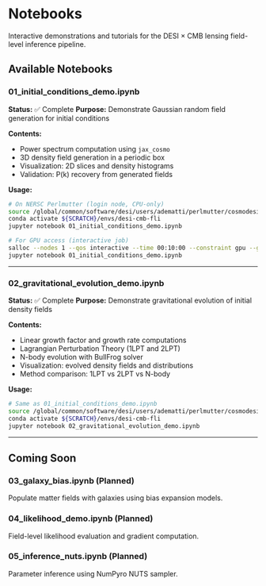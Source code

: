 # Notebooks

Interactive demonstrations and tutorials for the DESI × CMB lensing field-level inference pipeline.

## Available Notebooks

### 01_initial_conditions_demo.ipynb
**Status:** ✅ Complete
**Purpose:** Demonstrate Gaussian random field generation for initial conditions

**Contents:**
- Power spectrum computation using `jax_cosmo`
- 3D density field generation in a periodic box
- Visualization: 2D slices and density histograms
- Validation: P(k) recovery from generated fields

**Usage:**
```bash
# On NERSC Perlmutter (login node, CPU-only)
source /global/common/software/desi/users/adematti/perlmutter/cosmodesiconda/20250331-1.0.0/conda/etc/profile.d/conda.sh
conda activate ${SCRATCH}/envs/desi-cmb-fli
jupyter notebook 01_initial_conditions_demo.ipynb

# For GPU access (interactive job)
salloc --nodes 1 --qos interactive --time 00:10:00 --constraint gpu --gpus 1 --account=desi
jupyter notebook 01_initial_conditions_demo.ipynb
```
---

### 02_gravitational_evolution_demo.ipynb
**Status:** ✅ Complete
**Purpose:** Demonstrate gravitational evolution of initial density fields

**Contents:**
- Linear growth factor and growth rate computations
- Lagrangian Perturbation Theory (1LPT and 2LPT)
- N-body evolution with BullFrog solver
- Visualization: evolved density fields and distributions
- Method comparison: 1LPT vs 2LPT vs N-body

**Usage:**
```bash
# Same as 01_initial_conditions_demo.ipynb
source /global/common/software/desi/users/adematti/perlmutter/cosmodesiconda/20250331-1.0.0/conda/etc/profile.d/conda.sh
conda activate ${SCRATCH}/envs/desi-cmb-fli
jupyter notebook 02_gravitational_evolution_demo.ipynb
```

---

## Coming Soon

### 03_galaxy_bias.ipynb (Planned)
Populate matter fields with galaxies using bias expansion models.

### 04_likelihood_demo.ipynb (Planned)
Field-level likelihood evaluation and gradient computation.

### 05_inference_nuts.ipynb (Planned)
Parameter inference using NumPyro NUTS sampler.
